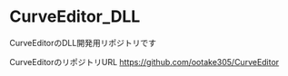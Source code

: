 # CurveEditor_DLL
CurveEditorのDLL開発用リポジトリです

CurveEditorのリポジトリURL
https://github.com/ootake305/CurveEditor
